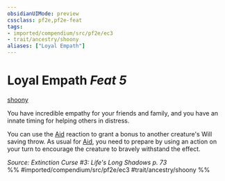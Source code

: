 ```yaml
---
obsidianUIMode: preview
cssclass: pf2e,pf2e-feat
tags:
- imported/compendium/src/pf2e/ec3
- trait/ancestry/shoony
aliases: ["Loyal Empath"]
---
```

# Loyal Empath  *Feat 5*  
[shoony](shoony-ec3.md)  


You have incredible empathy for your friends and family, and you have an innate timing for helping others in distress.

You can use the [Aid](aid.md) reaction to grant a bonus to another creature's Will saving throw. As usual for [Aid](aid.md), you need to prepare by using an action on your turn to encourage the creature to bravely withstand the effect.

*Source: Extinction Curse #3: Life's Long Shadows p. 73*  
%% #imported/compendium/src/pf2e/ec3 #trait/ancestry/shoony %%
